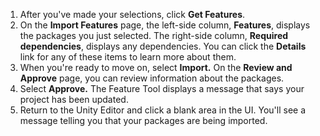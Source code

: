 1. After you've made your selections, click **Get Features**. 
1. On the **Import Features** page, the left-side column, **Features**, displays the packages you just selected. The right-side column, **Required dependencies**, displays any dependencies. You can click the **Details** link for any of these items to learn more about them.
1. When you're ready to move on, select **Import.** On the **Review and Approve** page, you can review information about the packages.
1. Select **Approve.** The Feature Tool displays a message that says your project has been updated.
1. Return to the Unity Editor and click a blank area in the UI. You'll see a message telling you that your packages are being imported.
